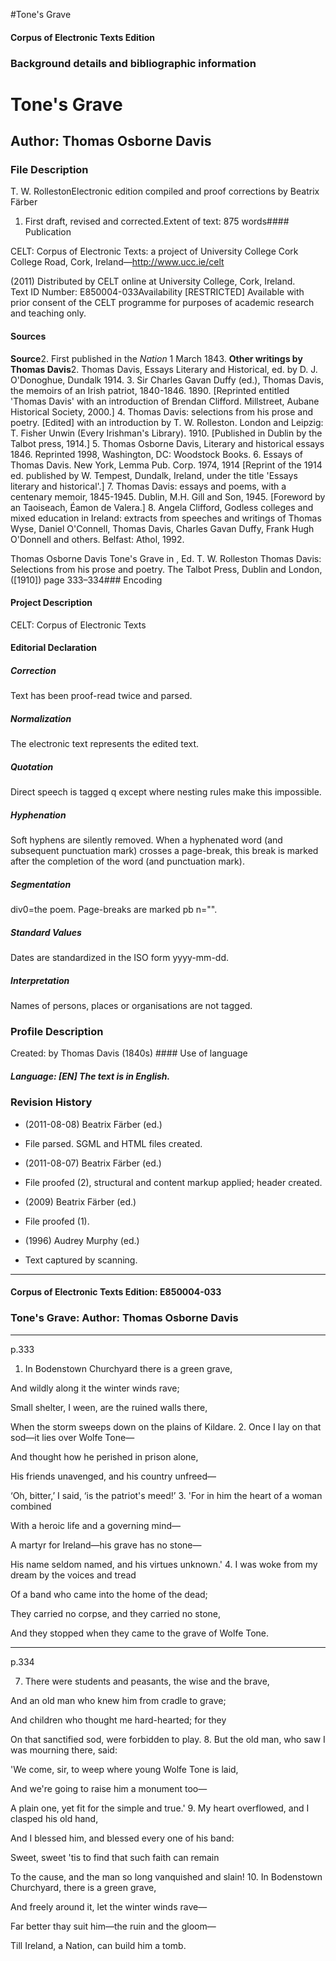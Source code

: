 

#Tone's Grave


<!-- // 
 function footNote(link) {
 openpopup = window.open(link,"openpopup","width=512,height=128,left=256,top=256,resizable=no,scrollbars=1,menubar=1,statusbar=0,toolbar=0");
}
// -->



#### Corpus of Electronic Texts Edition


### Background details and bibliographic information


Tone's Grave
============


Author: Thomas Osborne Davis
----------------------------


### File Description

T. W. RollestonElectronic edition compiled and proof corrections by Beatrix Färber

 1. First draft, revised and corrected.Extent of text: 875 words#### Publication


CELT: Corpus of Electronic Texts: a project of University College Cork  
College Road, Cork, Ireland—http://www.ucc.ie/celt

 (2011) Distributed by CELT online at University College, Cork, Ireland.  
Text ID Number: E850004-033Availability [RESTRICTED] 
Available with prior consent of the CELT programme for purposes of academic research and teaching only.


#### Sources


**Source**2. First published in the *Nation* 1 March 1843.
**Other writings by Thomas Davis**2. Thomas Davis, Essays Literary and Historical, ed. by D. J. O'Donoghue, Dundalk 1914.
3. Sir Charles Gavan Duffy (ed.), Thomas Davis, the memoirs of an Irish patriot, 1840-1846. 1890. [Reprinted entitled 'Thomas Davis' with an introduction of Brendan Clifford. Millstreet, Aubane Historical Society, 2000.]
4. Thomas Davis: selections from his prose and poetry. [Edited] with an introduction by T. W. Rolleston. London and Leipzig: T. Fisher Unwin (Every Irishman's Library). 1910. [Published in Dublin by the Talbot press, 1914.]
5. Thomas Osborne Davis, Literary and historical essays 1846. Reprinted 1998, Washington, DC: Woodstock Books.
6. Essays of Thomas Davis. New York, Lemma Pub. Corp. 1974, 1914 [Reprint of the 1914 ed. published by W. Tempest, Dundalk, Ireland, under the title 'Essays literary and historical'.]
7. Thomas Davis: essays and poems, with a centenary memoir, 1845-1945. Dublin, M.H. Gill and Son, 1945. [Foreword by an Taoiseach, Éamon de Valera.]
8. Angela Clifford, Godless colleges and mixed education in Ireland: extracts from speeches and writings of Thomas Wyse, Daniel O'Connell, Thomas Davis, Charles Gavan Duffy, Frank Hugh O'Donnell and others. Belfast: Athol, 1992.

Thomas Osborne Davis Tone's Grave in , Ed. T. W. Rolleston Thomas Davis: Selections from his prose and poetry. The Talbot Press, Dublin and London, ([1910]) page 333–334### Encoding


#### Project Description


CELT: Corpus of Electronic Texts


#### Editorial Declaration


##### Correction


Text has been proof-read twice and parsed.


##### Normalization


The electronic text represents the edited text.


##### Quotation


Direct speech is tagged q except where nesting rules make this impossible.


##### Hyphenation


Soft hyphens are silently removed. When a hyphenated word (and subsequent punctuation mark) crosses a page-break, this break is marked after the completion of the word (and punctuation mark).


##### Segmentation


div0=the poem. Page-breaks are marked pb n="".


##### Standard Values


Dates are standardized in the ISO form yyyy-mm-dd.


##### Interpretation


Names of persons, places or organisations are not tagged.


### Profile Description


Created: by Thomas Davis
 (1840s) #### Use of language


##### Language: [EN] The text is in English.


### Revision History


* (2011-08-08) Beatrix Färber (ed.)

* File parsed. SGML and HTML files created.
* (2011-08-07) Beatrix Färber (ed.)

* File proofed (2), structural and content markup applied; header created.
* (2009) Beatrix Färber (ed.)

* File proofed (1).
* (1996) Audrey Murphy (ed.)

* Text captured by scanning.




---


#### Corpus of Electronic Texts Edition: E850004-033


### Tone's Grave: Author: Thomas Osborne Davis




---

p.333


1. In Bodenstown Churchyard there is a green grave,
  
And wildly along it the winter winds rave;
  
Small shelter, I ween, are the ruined walls there,
  
When the storm sweeps down on the plains of Kildare.
2. Once I lay on that sod—it lies over Wolfe Tone—
  
And thought how he perished in prison alone,
  
His friends unavenged, and his country unfreed—
  
‘Oh, bitter,’ I said, ‘is the patriot's meed!’
3. 'For in him the heart of a woman combined
  
With a heroic life and a governing mind—
  
A martyr for Ireland—his grave has no stone—
  
His name seldom named, and his virtues unknown.'
4. I was woke from my dream by the voices and tread
  
Of a band who came into the home of the dead;
  
They carried no corpse, and they carried no stone,
  
And they stopped when they came to the grave of Wolfe Tone.


---

p.334

7. There were students and peasants, the wise and the brave,
  
And an old man who knew him from cradle to grave;
  
And children who thought me hard-hearted; for they
  
On that sanctified sod, were forbidden to play.
8. But the old man, who saw I was mourning there, said:
  
'We come, sir, to weep where young Wolfe Tone is laid,
  
And we're going to raise him a monument too—
  
A plain one, yet fit for the simple and true.'
9. My heart overflowed, and I clasped his old hand,
  
And I blessed him, and blessed every one of his band:
  
Sweet, sweet 'tis to find that such faith can remain
  
To the cause, and the man so long vanquished and slain!
10. In Bodenstown Churchyard, there is a green grave,
  
And freely around it, let the winter winds rave—
  
Far better thay suit him—the ruin and the gloom—
  
Till Ireland, a Nation, can build him a tomb.








